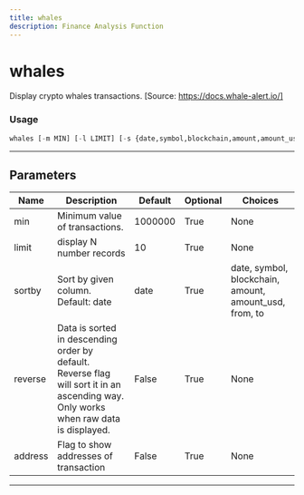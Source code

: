 ```yaml
---
title: whales
description: Finance Analysis Function
---
```


# whales

Display crypto whales transactions. [Source: https://docs.whale-alert.io/]

### Usage

```python
whales [-m MIN] [-l LIMIT] [-s {date,symbol,blockchain,amount,amount_usd,from,to}] [-r] [-a]
```

---

## Parameters

| Name | Description | Default | Optional | Choices |
| ---- | ----------- | ------- | -------- | ------- |
| min | Minimum value of transactions. | 1000000 | True | None |
| limit | display N number records | 10 | True | None |
| sortby | Sort by given column. Default: date | date | True | date, symbol, blockchain, amount, amount_usd, from, to |
| reverse | Data is sorted in descending order by default. Reverse flag will sort it in an ascending way. Only works when raw data is displayed. | False | True | None |
| address | Flag to show addresses of transaction | False | True | None |

---
